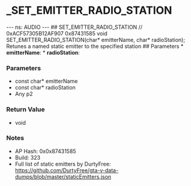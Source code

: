 # _SET_EMITTER_RADIO_STATION

--- ns: AUDIO --- ## SET_EMITTER_RADIO_STATION  // 0xACF57305B12AF907 0x87431585 void SET_EMITTER_RADIO_STATION(char* emitterName, char* radioStation);  Retunes a named static emitter to the specified station   ## Parameters * **emitterName**: * **radioStation**:

### Parameters
* const char* emitterName
* const char* radioStation
* Any p2

### Return Value
* void

### Notes
* AP Hash: 0x0x87431585
* Build: 323
* Full list of static emitters by DurtyFree: https://github.com/DurtyFree/gta-v-data-dumps/blob/master/staticEmitters.json

